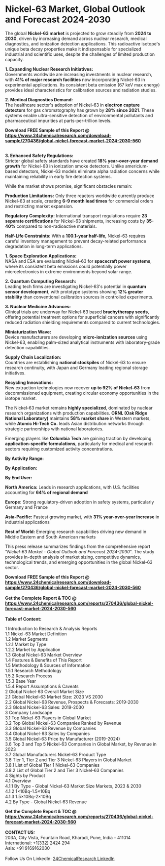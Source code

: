 <h1>Nickel-63 Market, Global Outlook and Forecast 2024-2030</h1><p>The global <strong>Nickel-63 market</strong> is projected to grow steadily from <strong>2024 to 2030</strong>, driven by increasing demand across nuclear research, medical diagnostics, and ionization detection applications. This radioactive isotope's unique beta decay properties make it indispensable for specialized industrial and scientific uses, despite the challenges of limited production capacity.</p><p><strong>1. Expanding Nuclear Research Initiatives:</strong><br>
Governments worldwide are increasing investments in nuclear research, with <strong>41% of major research facilities</strong> now incorporating Nickel-63 in experimental applications. Its consistent beta emission (67 keV max energy) provides ideal characteristics for calibration sources and radiation studies.</p><p><strong>2. Medical Diagnostics Demand:</strong><br>
The healthcare sector's adoption of Nickel-63 in <strong>electron capture detectors</strong> for gas chromatography has grown by <strong>28% since 2021</strong>. These systems enable ultra-sensitive detection of environmental pollutants and pharmaceutical impurities at parts-per-trillion levels.</p><div><b>Download FREE Sample of this Report @ 
            <a href="https://www.24chemicalresearch.com/download-sample/270436/global-nickel-forecast-market-2024-2030-560">
            https://www.24chemicalresearch.com/download-sample/270436/global-nickel-forecast-market-2024-2030-560</a></b></div><br><p><strong>3. Enhanced Safety Regulations:</strong><br>
Stricter global safety standards have created <strong>18% year-over-year demand growth</strong> for Nickel-63 in ionization smoke detectors. Unlike americium-based detectors, Nickel-63 models eliminate alpha radiation concerns while maintaining reliability in early fire detection systems.</p><p>While the market shows promise, significant obstacles remain:</p><p><strong>Production Limitations:</strong> Only three reactors worldwide currently produce Nickel-63 at scale, creating <strong>6-9 month lead times</strong> for commercial orders and restricting market expansion.</p><p><strong>Regulatory Complexity:</strong> International transport regulations require <strong>23 separate certifications</strong> for Nickel-63 shipments, increasing costs by <strong>35-40%</strong> compared to non-radioactive materials.</p><p><strong>Half-Life Constraints:</strong> With a <strong>100.1-year half-life</strong>, Nickel-63 requires careful inventory management to prevent decay-related performance degradation in long-term applications.</p><p><strong>1. Space Exploration Applications:</strong><br>
NASA and ESA are evaluating Nickel-63 for <strong>spacecraft power systems</strong>, where its consistent beta emissions could potentially power microelectronics in extreme environments beyond solar range.</p><p><strong>2. Quantum Computing Research:</strong><br>
Leading tech firms are investigating Nickel-63's potential in <strong>quantum sensor development</strong>, with prototype systems showing <strong>12% greater stability</strong> than conventional calibration sources in controlled experiments.</p><p><strong>3. Nuclear Medicine Advances:</strong><br>
Clinical trials are underway for Nickel-63 based <strong>brachytherapy seeds</strong>, offering potential treatment options for superficial cancers with significantly reduced radiation shielding requirements compared to current technologies.</p><p><strong>Miniaturization Wave:</strong><br>
	Device manufacturers are developing <strong>micro-ionization sources</strong> using Nickel-63, enabling palm-sized analytical instruments with laboratory-grade detection capabilities.</p><p><strong>Supply Chain Localization:</strong><br>
	Countries are establishing <strong>national stockpiles</strong> of Nickel-63 to ensure research continuity, with Japan and Germany leading regional storage initiatives.</p><p><strong>Recycling Innovations:</strong><br>
	New extraction technologies now recover <strong>up to 92% of Nickel-63</strong> from decommissioned equipment, creating circular economy opportunities in the isotope market.</p><p>The Nickel-63 market remains <strong>highly specialized</strong>, dominated by nuclear research organizations with production capabilities. <strong>ORNL (Oak Ridge National Laboratory)</strong> maintains <strong>58% market share</strong> in Western markets, while <strong>Atomic Hi-Tech Co.</strong> leads Asian distribution networks through strategic partnerships with national laboratories.</p><p>Emerging players like <strong>Columbia Tech</strong> are gaining traction by developing <strong>application-specific formulations</strong>, particularly for medical and research sectors requiring customized activity concentrations.</p><p><strong>By Activity Range:</strong></p><p><strong>By Application:</strong></p><p><strong>By End User:</strong></p><p><strong>North America:</strong> Leads in research applications, with U.S. facilities accounting for <strong>64% of regional demand</strong></p><p><strong>Europe:</strong> Strong regulatory-driven adoption in safety systems, particularly Germany and France</p><p><strong>Asia-Pacific:</strong> Fastest growing market, with <strong>31% year-over-year increase</strong> in industrial applications</p><p><strong>Rest of World:</strong> Emerging research capabilities driving new demand in Middle Eastern and South American markets</p><p>This press release summarizes findings from the comprehensive report "<em>Nickel-63 Market - Global Outlook and Forecast 2024-2030</em>". The study provides in-depth analysis of market sizing, competitive dynamics, technological trends, and emerging opportunities in the global Nickel-63 sector.</p><div><b>Download FREE Sample of this Report @ 
            <a href="https://www.24chemicalresearch.com/download-sample/270436/global-nickel-forecast-market-2024-2030-560">
            https://www.24chemicalresearch.com/download-sample/270436/global-nickel-forecast-market-2024-2030-560</a></b></div><br><div><b>Get the Complete Report & TOC @ 
            <a href="https://www.24chemicalresearch.com/reports/270436/global-nickel-forecast-market-2024-2030-560">
            https://www.24chemicalresearch.com/reports/270436/global-nickel-forecast-market-2024-2030-560</a></b></div><br>
            <b>Table of Content:</b><p>1 Introduction to Research & Analysis Reports<br />
    1.1 Nickel-63 Market Definition<br />
    1.2 Market Segments<br />
        1.2.1 Market by Type<br />
        1.2.2 Market by Application<br />
    1.3 Global Nickel-63 Market Overview<br />
    1.4 Features & Benefits of This Report<br />
    1.5 Methodology & Sources of Information<br />
        1.5.1 Research Methodology<br />
        1.5.2 Research Process<br />
        1.5.3 Base Year<br />
        1.5.4 Report Assumptions & Caveats<br />
2 Global Nickel-63 Overall Market Size<br />
    2.1 Global Nickel-63 Market Size: 2023 VS 2030<br />
    2.2 Global Nickel-63 Revenue, Prospects & Forecasts: 2019-2030<br />
    2.3 Global Nickel-63 Sales: 2019-2030<br />
3 Company Landscape<br />
    3.1 Top Nickel-63 Players in Global Market<br />
    3.2 Top Global Nickel-63 Companies Ranked by Revenue<br />
    3.3 Global Nickel-63 Revenue by Companies<br />
    3.4 Global Nickel-63 Sales by Companies<br />
    3.5 Global Nickel-63 Price by Manufacturer (2019-2024)<br />
    3.6 Top 3 and Top 5 Nickel-63 Companies in Global Market, by Revenue in 2023<br />
    3.7 Global Manufacturers Nickel-63 Product Type<br />
    3.8 Tier 1, Tier 2 and Tier 3 Nickel-63 Players in Global Market<br />
        3.8.1 List of Global Tier 1 Nickel-63 Companies<br />
        3.8.2 List of Global Tier 2 and Tier 3 Nickel-63 Companies<br />
4 Sights by Product<br />
    4.1 Overview<br />
        4.1.1 By Type - Global Nickel-63 Market Size Markets, 2023 & 2030<br />
        4.1.2 1&times;10Bq-1.5&times;10Bq<br />
        4.1.3 1.5&times;10Bq-2&times;10Bq<br />
    4.2 By Type - Global Nickel-63 Revenue </p><div><b>Get the Complete Report & TOC @ 
            <a href="https://www.24chemicalresearch.com/reports/270436/global-nickel-forecast-market-2024-2030-560">
            https://www.24chemicalresearch.com/reports/270436/global-nickel-forecast-market-2024-2030-560</a></b></div><br><b>CONTACT US:</b><br>
            203A, City Vista, Fountain Road, Kharadi, Pune, India - 411014<br>
            International: +1(332) 2424 294<br>
            Asia: +91 9169162030 <br><br>
            Follow Us On LinkedIn: <a href="https://www.linkedin.com/company/24chemicalresearch/">24ChemicalResearch LinkedIn</a>